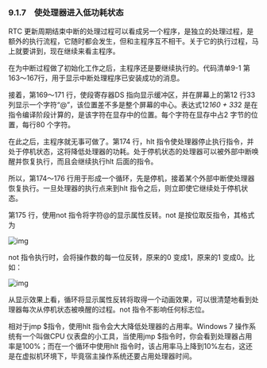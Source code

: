 ### 9.1.7　使处理器进入低功耗状态

RTC 更新周期结束中断的处理过程可以看成另一个程序，是独立的处理过程，是额外的执行流程，它随时都会发生，但和主程序互不相干。关于它的执行过程，马上就要讲到，现在继续来看主程序。

在为中断过程做了初始化工作之后，主程序还是要继续执行的。代码清单9-1 第163～167行，用于显示中断处理程序已安装成功的消息。

接着，第169～171 行，使段寄存器DS 指向显示缓冲区，并在屏幕上的第12 行33 列显示一个字符“@”，该位置差不多是整个屏幕的中心。表达式12*160 + 33*2 是在指令编译阶段计算的，是该字符在显存中的位置。每个字符在显存中占2 字节的位置，每行80 个字符。

在此之后，主程序就无事可做了。第174 行，hlt 指令使处理器停止执行指令，并处于停机状态，这将降低处理器的功耗。处于停机状态的处理器可以被外部中断唤醒并恢复执行，而且会继续执行hlt 后面的指令。

所以，第174～176 行用于形成一个循环，先是停机，接着某个外部中断使处理器恢复执行。一旦处理器的执行点来到hlt 指令之后，则立即使它继续处于停机状态。

第175 行，使用not 指令将字符@的显示属性反转。not 是按位取反指令，其格式为

![img](../0-Assets/Epubook/x86汇编语言从实模式到保护模式_李忠_等_Z_Library/images/00346.jpeg)

not 指令执行时，会将操作数的每一位反转，原来的0 变成1，原来的1 变成0。比如：

![img](../0-Assets/Epubook/x86汇编语言从实模式到保护模式_李忠_等_Z_Library/images/00347.jpeg)

从显示效果上看，循环将显示属性反转将取得一个动画效果，可以很清楚地看到处理器每次从停机状态被唤醒的过程。not 指令不影响任何标志位。

相对于jmp $指令，使用hlt 指令会大大降低处理器的占用率。Windows 7 操作系统有一个叫做CPU 仪表盘的小工具，当使用jmp $指令时，你会看到处理器占用率是100%；而在一个循环中使用hlt 指令时，该占用率马上降到10%左右，这还是在虚拟机环境下，毕竟宿主操作系统还要占用处理器时间。
